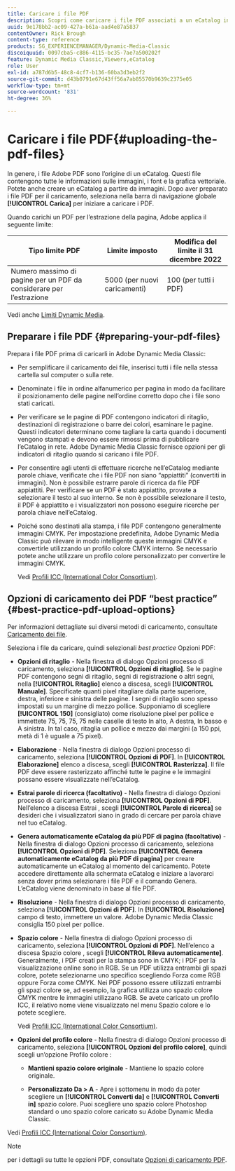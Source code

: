 ```yaml
---
title: Caricare i file PDF
description: Scopri come caricare i file PDF associati a un eCatalog in Adobe Dynamic Media Classic.
uuid: 9e178bb2-ac09-427a-b61a-aad4e87a5837
contentOwner: Rick Brough
content-type: reference
products: SG_EXPERIENCEMANAGER/Dynamic-Media-Classic
discoiquuid: 0097cba5-c886-4115-bc35-7ae7a500202f
feature: Dynamic Media Classic,Viewers,eCatalog
role: User
exl-id: a787d6b5-48c8-4cf7-b136-60ba3d3eb2f2
source-git-commit: d43b0791e67d43ff56a7ab85570b9639c2375e05
workflow-type: tm+mt
source-wordcount: '831'
ht-degree: 36%

---
```


# Caricare i file PDF{#uploading-the-pdf-files}

In genere, i file Adobe PDF sono l’origine di un eCatalog. Questi file contengono tutte le informazioni sulle immagini, i font e la grafica vettoriale. Potete anche creare un eCatalog a partire da immagini. Dopo aver preparato i file PDF per il caricamento, seleziona nella barra di navigazione globale **[!UICONTROL Carica]** per iniziare a caricare i PDF.

Quando carichi un PDF per l’estrazione della pagina, Adobe applica il seguente limite:

| Tipo limite PDF | Limite imposto | Modifica del limite il 31 dicembre 2022 |
| --- | --- | --- |
| Numero massimo di pagine per un PDF da considerare per l’estrazione | 5000 (per nuovi caricamenti) | 100 (per tutti i PDF) |

Vedi anche [Limiti Dynamic Media](/help/limitations.md).

## Preparare i file PDF {#preparing-your-pdf-files}

Prepara i file PDF prima di caricarli in Adobe Dynamic Media Classic:

* Per semplificare il caricamento dei file, inserisci tutti i file nella stessa cartella sul computer o sulla rete.
* Denominate i file in ordine alfanumerico per pagina in modo da facilitare il posizionamento delle pagine nell’ordine corretto dopo che i file sono stati caricati.
* Per verificare se le pagine di PDF contengono indicatori di ritaglio, destinazioni di registrazione o barre dei colori, esaminare le pagine. Questi indicatori determinano come tagliare la carta quando i documenti vengono stampati e devono essere rimossi prima di pubblicare l’eCatalog in rete. Adobe Dynamic Media Classic fornisce opzioni per gli indicatori di ritaglio quando si caricano i file PDF.
* Per consentire agli utenti di effettuare ricerche nell’eCatalog mediante parole chiave, verificate che i file PDF non siano “appiattiti” (convertiti in immagini). Non è possibile estrarre parole di ricerca da file PDF appiattiti. Per verificare se un PDF è stato appiattito, provate a selezionare il testo al suo interno. Se non è possibile selezionare il testo, il PDF è appiattito e i visualizzatori non possono eseguire ricerche per parola chiave nell’eCatalog.
* Poiché sono destinati alla stampa, i file PDF contengono generalmente immagini CMYK. Per impostazione predefinita, Adobe Dynamic Media Classic può rilevare in modo intelligente queste immagini CMYK e convertirle utilizzando un profilo colore CMYK interno. Se necessario potete anche utilizzare un profilo colore personalizzato per convertire le immagini CMYK. 

   Vedi [Profili ICC (International Color Consortium)](icc-profiles.md#icc_profiles).

## Opzioni di caricamento dei PDF “best practice” {#best-practice-pdf-upload-options}

Per informazioni dettagliate sui diversi metodi di caricamento, consultate [Caricamento dei file](uploading-files.md#uploading_your_files).

Seleziona i file da caricare, quindi selezionali *best practice* Opzioni PDF:

* **Opzioni di ritaglio** - Nella finestra di dialogo Opzioni processo di caricamento, seleziona **[!UICONTROL Opzioni di ritaglio]**. Se le pagine PDF contengono segni di ritaglio, segni di registrazione o altri segni, nella **[!UICONTROL Ritaglio]** elenco a discesa, scegli **[!UICONTROL Manuale]**. Specificate quanti pixel ritagliare dalla parte superiore, destra, inferiore e sinistra delle pagine. I segni di ritaglio sono spesso impostati su un margine di mezzo pollice. Supponiamo di scegliere **[!UICONTROL 150]** (consigliato) come risoluzione pixel per pollice e immettete 75, 75, 75, 75 nelle caselle di testo In alto, A destra, In basso e A sinistra. In tal caso, ritaglia un pollice e mezzo dai margini (a 150 ppi, metà di 1 è uguale a 75 pixel).

* **Elaborazione** - Nella finestra di dialogo Opzioni processo di caricamento, seleziona **[!UICONTROL Opzioni di PDF]**. In **[!UICONTROL Elaborazione]** elenco a discesa, scegli **[!UICONTROL Rasterizza]**. Il file PDF deve essere rasterizzato affinché tutte le pagine e le immagini possano essere visualizzate nell’eCatalog.

* **Estrai parole di ricerca (facoltativo)** - Nella finestra di dialogo Opzioni processo di caricamento, seleziona **[!UICONTROL Opzioni di PDF]**. Nell’elenco a discesa Estrai , scegli **[!UICONTROL Parole di ricerca]** se desideri che i visualizzatori siano in grado di cercare per parola chiave nel tuo eCatalog.

* **Genera automaticamente eCatalog da più PDF di pagina (facoltativo)** - Nella finestra di dialogo Opzioni processo di caricamento, seleziona **[!UICONTROL Opzioni di PDF]**. Seleziona **[!UICONTROL Genera automaticamente eCatalog da più PDF di pagina]** per creare automaticamente un eCatalog al momento del caricamento. Potete accedere direttamente alla schermata eCatalog e iniziare a lavorarci senza dover prima selezionare i file PDF e il comando Genera. L’eCatalog viene denominato in base al file PDF.

* **Risoluzione** - Nella finestra di dialogo Opzioni processo di caricamento, seleziona **[!UICONTROL Opzioni di PDF]**. In **[!UICONTROL Risoluzione]** campo di testo, immettere un valore. Adobe Dynamic Media Classic consiglia 150 pixel per pollice.

* **Spazio colore** - Nella finestra di dialogo Opzioni processo di caricamento, seleziona **[!UICONTROL Opzioni di PDF]**. Nell’elenco a discesa Spazio colore , scegli **[!UICONTROL Rileva automaticamente]**. Generalmente, i PDF creati per la stampa sono in CMYK; i PDF per la visualizzazione online sono in RGB. Se un PDF utilizza entrambi gli spazi colore, potete selezionarne uno specifico scegliendo Forza come RGB oppure Forza come CMYK. Nei PDF possono essere utilizzati entrambi gli spazi colore se, ad esempio, la grafica utilizza uno spazio colore CMYK mentre le immagini utilizzano RGB. Se avete caricato un profilo ICC, il relativo nome viene visualizzato nel menu Spazio colore e lo potete scegliere. 

   Vedi [Profili ICC (International Color Consortium)](/help/icc-profiles.md).

* **Opzioni del profilo colore** - Nella finestra di dialogo Opzioni processo di caricamento, seleziona **[!UICONTROL Opzioni del profilo colore]**, quindi scegli un’opzione Profilo colore :

   * **Mantieni spazio colore originale** - Mantiene lo spazio colore originale.

   * **Personalizzato Da > A** - Apre i sottomenu in modo da poter scegliere un **[!UICONTROL Converti da]** e **[!UICONTROL Converti in]** spazio colore. Puoi scegliere uno spazio colore Photoshop standard o uno spazio colore caricato su Adobe Dynamic Media Classic.

<!-- * **Convert To SRGB** - Converts to SRGB (Standard Red Green Blue). SRGB is the recommended color space for displaying images on web pages. -->

Vedi [Profili ICC (International Color Consortium)](icc-profiles.md#icc_profiles).

>[!NOTE]
>
>per i dettagli su tutte le opzioni PDF, consultate [Opzioni di caricamento PDF](pdfs.md#pdf_upload_options).
